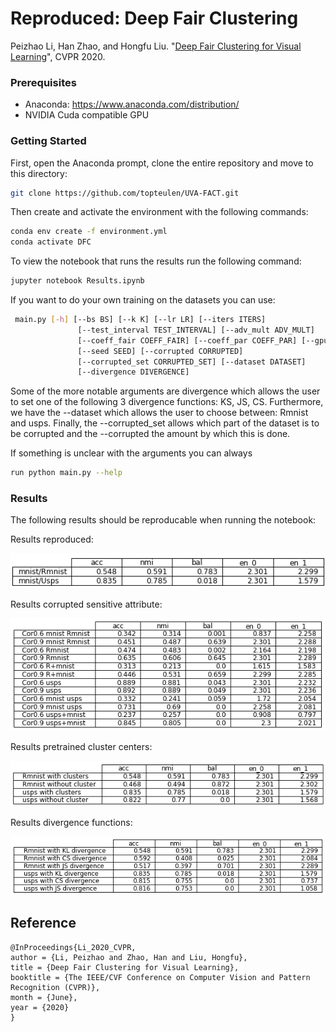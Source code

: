 # Reproduced: Deep Fair Clustering

Peizhao Li, Han Zhao, and Hongfu Liu. "[Deep Fair Clustering for Visual Learning](https://openaccess.thecvf.com/content_CVPR_2020/html/Li_Deep_Fair_Clustering_for_Visual_Learning_CVPR_2020_paper.html)", CVPR 2020.

### Prerequisites
- Anaconda: https://www.anaconda.com/distribution/
- NVIDIA Cuda compatible GPU 

### Getting Started
First, open the Anaconda prompt, clone the entire repository and move to this directory:
```bash
git clone https://github.com/topteulen/UVA-FACT.git
```

Then create and activate the environment with the following commands:
```bash
conda env create -f environment.yml
conda activate DFC
```

To view the notebook that runs the results run the following command:
```bash
jupyter notebook Results.ipynb
```

If you want to do your own training on the datasets you can use:
```bash
 main.py [-h] [--bs BS] [--k K] [--lr LR] [--iters ITERS]
               [--test_interval TEST_INTERVAL] [--adv_mult ADV_MULT]
               [--coeff_fair COEFF_FAIR] [--coeff_par COEFF_PAR] [--gpu GPU]
               [--seed SEED] [--corrupted CORRUPTED]
               [--corrupted_set CORRUPTED_SET] [--dataset DATASET]
               [--divergence DIVERGENCE]
```
Some of the more notable arguments are divergence which allows the user to set 
one of the following 3 divergence functions: KS, JS, CS. Furthermore, we have the 
--dataset which allows the user to choose between: Rmnist and usps. Finally,
the --corrupted_set allows which part of the dataset is to be corrupted and 
the --corrupted the amount by which this is done.

If something is unclear with the arguments you can always 
```bash
run python main.py --help
```

### Results 
The following results should be reproducable when running the notebook:

Results reproduced:

![reproducability](/save/reproducability.png)

Results corrupted sensitive attribute:

![corruption](/save/corruption.png)

Results pretrained cluster centers:

![cluster](/save/cluster.png)

Results divergence functions:

![divergence](/save/divergence.png)



## Reference
    @InProceedings{Li_2020_CVPR,
    author = {Li, Peizhao and Zhao, Han and Liu, Hongfu},
    title = {Deep Fair Clustering for Visual Learning},
    booktitle = {The IEEE/CVF Conference on Computer Vision and Pattern Recognition (CVPR)},
    month = {June},
    year = {2020}
    }
